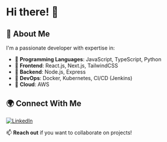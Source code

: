 # Hi there! 👋

## 🚀 About Me
I'm a passionate developer with expertise in:
- 🔹 **Programming Languages**: JavaScript, TypeScript, Python
- 🔹 **Frontend**: React.js, Next.js, TailwindCSS
- 🔹 **Backend**: Node.js, Express
- 🔹 **DevOps**: Docker, Kubernetes, CI/CD (Jenkins)
- 🔹 **Cloud**: AWS

## 🌍 Connect With Me
[![LinkedIn](https://img.shields.io/badge/-LinkedIn-blue?style=flat&logo=linkedin&logoColor=white)](https://www.linkedin.com/in/d352/)  

📫 **Reach out** if you want to collaborate on projects!
